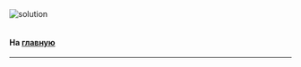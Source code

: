 <img src="../art/1.png" alt="solution" >

```sql

```



#### На [главную](https://github.com/BEPb/hackerrank_sql#readme)

---